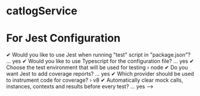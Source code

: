 # catlogService


 # For Jest Configuration
✔ Would you like to use Jest when running "test" script in "package.json"? … yes
✔ Would you like to use Typescript for the configuration file? … yes
✔ Choose the test environment that will be used for testing › node
✔ Do you want Jest to add coverage reports? … yes
✔ Which provider should be used to instrument code for coverage? › v8
✔ Automatically clear mock calls, instances, contexts and results before every test? … yes -->
